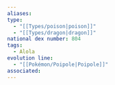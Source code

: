 ```yaml
---
aliases: 
type:
  - "[[Types/poison|poison]]"
  - "[[Types/dragon|dragon]]"
national dex number: 804
tags:
  - Alola
evolution line:
  - "[[Pokémon/Poipole|Poipole]]"
associated: 
---
```

